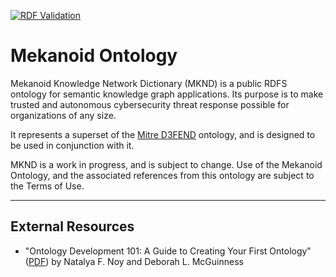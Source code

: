 [![RDF Validation](https://github.com/ag0x00/mknd/actions/workflows/main.yml/badge.svg?branch=main)](https://github.com/ag0x00/mknd/actions/workflows/main.yml)

# Mekanoid Ontology

Mekanoid Knowledge Network Dictionary (MKND) is a public RDFS ontology for semantic knowledge graph applications. Its purpose is to make trusted and autonomous cybersecurity threat response possible for organizations of any size.

It represents a superset of the [Mitre D3FEND](https://d3fend.mitre.org) ontology, and is designed to be used in conjunction with it.

MKND is a work in progress, and is subject to change. Use of the Mekanoid Ontology, and the associated references from this ontology are subject to the Terms of Use.

---------

## External Resources

* "Ontology Development 101: A Guide to Creating Your First Ontology" ([PDF](https://protege.stanford.edu/publications/ontology_development/ontology101.pdf)) by Natalya F. Noy and Deborah L. McGuinness

